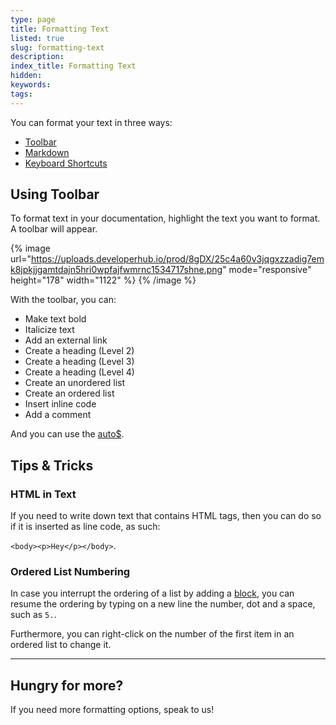 ```yaml
---
type: page
title: Formatting Text
listed: true
slug: formatting-text
description: 
index_title: Formatting Text
hidden: 
keywords: 
tags: 
---
```


You can format your text in three ways:

- [Toolbar](/support-center/formatting-text#using-toolbar)
- [Markdown](/support-center/using-markdown)
- [Keyboard Shortcuts](/support-center/keyboard-shortcuts)

## Using Toolbar

To format text in your documentation, highlight the text you want to format. A toolbar will appear.

{% image url="https://uploads.developerhub.io/prod/8gDX/25c4a60v3jqgxzzadig7emk8jpkjjgamtdajn5hri0wpfajfwmrnc1534717shne.png" mode="responsive" height="178" width="1122" %}
{% /image %}

With the toolbar, you can:

- Make text bold
- Italicize text
- Add an external link
- Create a heading (Level 2)
- Create a heading (Level 3)
- Create a heading (Level 4)
- Create an unordered list
- Create an ordered list
- Insert inline code
- Add a comment

And you can use the [auto$](/support-center/ai-writer).

## Tips & Tricks

### HTML in Text

If you need to write down text that contains HTML tags, then you can do so if it is inserted as line code, as such:

`<body><p>Hey</p></body>`.

### Ordered List Numbering

In case you interrupt the ordering of a list by adding a [block](/support-center/blocks), you can resume the ordering by typing on a new line the number, dot and a space, such as `5.`.

Furthermore, you can right-click on the number of the first item in an ordered list to change it.

---

## Hungry for more?

If you need more formatting options, speak to us!